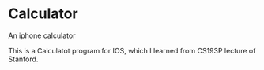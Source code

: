 Calculator
==========

An iphone calculator

This is a Calculatot program for IOS, which I learned from CS193P lecture of Stanford.
